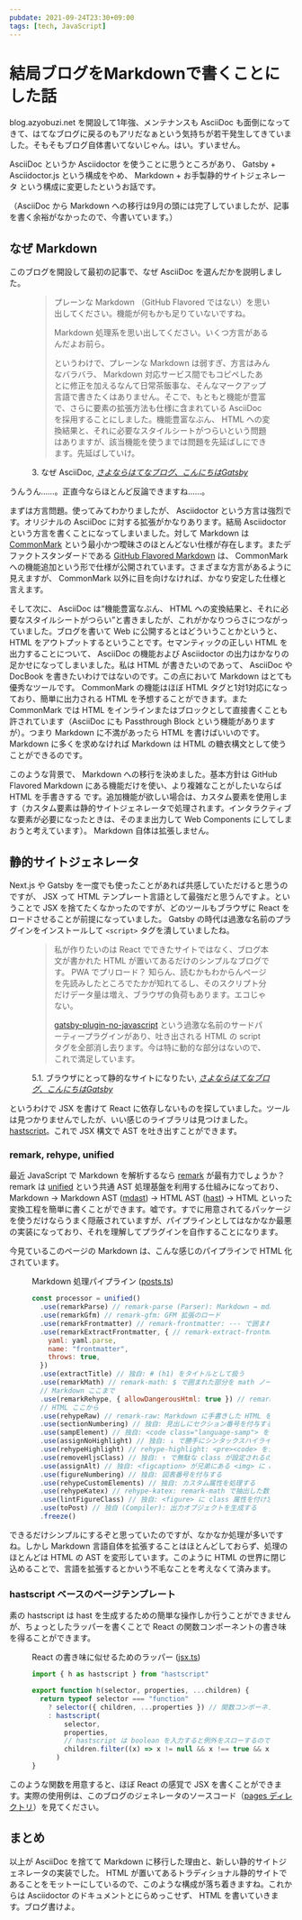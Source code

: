 ```yaml
---
pubdate: 2021-09-24T23:30+09:00
tags: [tech, JavaScript]
---
```


# 結局ブログをMarkdownで書くことにした話

blog.azyobuzi.net を開設して1年強、メンテナンスも AsciiDoc も面倒になってきて、はてなブログに戻るのもアリだなぁという気持ちが若干発生してきていました。そもそもブログ自体書いてないじゃん。はい。すいません。

AsciiDoc というか Asciidoctor を使うことに思うところがあり、 Gatsby + Asciidoctor.js という構成をやめ、 Markdown + お手製静的サイトジェネレータ という構成に変更したというお話です。

（AsciiDoc から Markdown への移行は9月の頭には完了していましたが、記事を書く余裕がなかったので、今書いています。）

## なぜ Markdown

このブログを開設して最初の記事で、なぜ AsciiDoc を選んだかを説明しました。

<figure class="fig-quote">
<blockquote cite="https://blog.azyobuzi.net/2020/04/04/01-hello-gatsby/">

プレーンな Markdown （GitHub Flavored ではない）を思い出してください。機能が何もかも足りていないですね。

Markdown 処理系を思い出してください。いくつ方言があるんだよお前ら。

というわけで、プレーンな Markdown は弱すぎ、方言はみんなバラバラ、 Markdown 対応サービス間でもコピペしたあとに修正を加えるなんて日常茶飯事な、そんなマークアップ言語で書きたくはありません。そこで、もともと機能が豊富で、さらに要素の拡張方法も仕様に含まれている AsciiDoc を採用することにしました。機能豊富なぶん、 HTML への変換結果と、それに必要なスタイルシートがつらいという問題はありますが、該当機能を使うまでは問題を先延ばしにできます。先延ばしていけ。

</blockquote>
<figcaption>3. なぜ AsciiDoc, <a href="https://blog.azyobuzi.net/2020/04/04/01-hello-gatsby/"><cite>さよならはてなブログ、こんにちはGatsby</cite></a></figcaption>
</figure>

うんうん……。正直今ならほとんど反論できますね……。

まずは方言問題。使ってみてわかりましたが、 Asciidoctor という方言は強烈です。オリジナルの AsciiDoc に対する拡張がかなりあります。結局 Asciidoctor という方言を書くことになってしまいました。対して Markdown は [CommonMark](https://commonmark.org/) という最小かつ曖昧さのほとんどない仕様が存在します。またデファクトスタンダードである [GitHub Flavored Markdown](https://github.github.com/gfm/) は、 CommonMark への機能追加という形で仕様が公開されています。さまざまな方言があるように見えますが、 CommonMark 以外に目を向けなければ、かなり安定した仕様と言えます。

そして次に、 AsciiDoc は<q>機能豊富なぶん、 HTML への変換結果と、それに必要なスタイルシートがつらい</q>と書きましたが、これがかなりつらさにつながっていました。ブログを書いて Web に公開するとはどういうことかというと、 HTML をアウトプットするということです。セマンティックの正しい HTML を出力することについて、 AsciiDoc の機能および Asciidoctor の出力はかなりの足かせになってしまいました。私は HTML が書きたいのであって、 AsciiDoc や DocBook を書きたいわけではないのです。この点において Markdown はとても優秀なツールです。 CommonMark の機能はほぼ HTML タグと1対1対応になっており、簡単に出力される HTML を予想することができます。また CommonMark では HTML をインラインまたはブロックとして直接書くことも許されています（AsciiDoc にも Passthrough Block という機能がありますが）。つまり Markdown に不満があったら HTML を書けばいいのです。 Markdown に多くを求めなければ Markdown は HTML の糖衣構文として使うことができるのです。

このような背景で、 Markdown への移行を決めました。基本方針は GitHub Flavored Markdown にある機能だけを使い、より複雑なことがしたいならば HTML を手書きする です。追加機能が欲しい場合は、カスタム要素を使用します（カスタム要素は静的サイトジェネレータで処理されます。インタラクティブな要素が必要になったときは、そのまま出力して Web Components にしてしまおうと考えています）。 Markdown 自体は拡張しません。

## 静的サイトジェネレータ

Next.js や Gatsby を一度でも使ったことがあれば共感していただけると思うのですが、 JSX って HTML テンプレート言語として最強だと思うんですよ。ということで JSX を捨てたくなかったのですが、どのツールもブラウザに React をロードさせることが前提になっていました。 Gatsby の時代は過激な名前のプラグインをインストールして `<script>` タグを潰していましたね。

<figure class="fig-quote">
<blockquote cite="https://blog.azyobuzi.net/2020/04/04/01-hello-gatsby/">

私が作りたいのは React でできたサイトではなく、ブログ本文が書かれた HTML が置いてあるだけのシンプルなブログです。 PWA でプリロード？ 知らん、読むかもわからんページを先読みしたところでたかが知れてるし、そのスクリプト分だけデータ量は増え、ブラウザの負荷もあります。エコじゃない。

[gatsby-plugin-no-javascript](https://www.gatsbyjs.org/packages/gatsby-plugin-no-javascript/) という過激な名前のサードパーティープラグインがあり、吐き出される HTML の script タグを全部消し去ります。今は特に動的な部分はないので、これで満足しています。

</blockquote>
<figcaption>5.1. ブラウザにとって静的なサイトになりたい, <a href="https://blog.azyobuzi.net/2020/04/04/01-hello-gatsby/"><cite>さよならはてなブログ、こんにちはGatsby</cite></a></figcaption>
</figure>

というわけで JSX を書けて React に依存しないものを探していました。ツールは見つかりませんでしたが、いい感じのライブラリは見つけました。 [hastscript](https://github.com/syntax-tree/hastscript)。これで JSX 構文で AST を吐き出すことができます。

### remark, rehype, unified

最近 JavaScript で Markdown を解析するなら [remark](https://github.com/remarkjs/remark) が最有力でしょうか？ remark は [unified](https://github.com/unifiedjs/unified) という共通 AST 処理基盤を利用する仕組みになっており、 Markdown → Markdown AST ([mdast](https://github.com/syntax-tree/mdast)) → HTML AST ([hast](https://github.com/syntax-tree/hast)) → HTML といった変換工程を簡単に書くことができます。嘘です。すでに用意されてるパッケージを使うだけならうまく隠蔽されていますが、パイプラインとしてはなかなか最悪の実装になっており、それを理解してプラグインを自作することになります。

今見ているこのページの Markdown は、こんな感じのパイプラインで HTML 化されています。

<figure class="fig-code">
<figcaption>Markdown 処理パイプライン (<a href="https://github.com/azyobuzin/blog/blob/7913138eff88596512ec8403c17005bba57beb31/generator/lib/posts.ts#L361-L385" rel="external">posts.ts</a>)</figcaption>

```js
const processor = unified()
  .use(remarkParse) // remark-parse (Parser): Markdown → mdast （この後の「拡張のロード」はここで使われる）
  .use(remarkGfm) // remark-gfm: GFM 拡張のロード
  .use(remarkFrontmatter) // remark-frontmatter: --- で囲まれた frontmatter を mdast のノードとして出力させる拡張のロード
  .use(remarkExtractFrontmatter, { // remark-extract-frontmatter: ↑ を AST からメタデータ領域にコピーしてくる
    yaml: yaml.parse,
    name: "frontmatter",
    throws: true,
  })
  .use(extractTitle) // 独自: # (h1) をタイトルとして扱う
  .use(remarkMath) // remark-math: $ で囲まれた部分を math ノードとして扱う拡張のロード
  // Markdown ここまで
  .use(remarkRehype, { allowDangerousHtml: true }) // remark-rehype: mdast → hast
  // HTML ここから
  .use(rehypeRaw) // remark-raw: Markdown に手書きした HTML を有効な hast ノードに変換する
  .use(sectionNumbering) // 独自: 見出しにセクション番号を付与する（記事ごとに有効か無効かを設定できる）
  .use(sampElement) // 独自: <code class="language-samp"> を <samp> タグにすげ替える
  .use(assignNoHighlight) // 独自: ↓ で勝手にシンタックスハイライトされないように class="no-highlight" を設定する
  .use(rehypeHighlight) // rehype-highlight: <pre><code> をシンタックスハイライト
  .use(removeHljsClass) // 独自: ↑ で無駄な class が設定されるので削除
  .use(assignAlt) // 独自: <figcaption> が兄弟にある <img> に alt が設定されていなければ alt に <figcaption> の中身を設定する
  .use(figureNumbering) // 独自: 図表番号を付与する
  .use(rehypeCustomElements) // 独自: カスタム属性を処理する
  .use(rehypeKatex) // rehype-katex: remark-math で抽出した数式を KaTeX で処理する
  .use(lintFigureClass) // 独自: <figure> に class 属性を付け忘れていたら警告する
  .use(toPost) // 独自 (Compiler): 出力オブジェクトを生成する
  .freeze()
```

</figure>

できるだけシンプルにするぞと思っていたのですが、なかなか処理が多いですね。しかし Markdown 言語自体を拡張することはほとんどしておらず、処理のほとんどは HTML の AST を変形しています。このように HTML の世界に閉じ込めることで、言語を拡張するとかいう不毛なことを考えなくて済みます。

### hastscript ベースのページテンプレート

素の hastscript は hast を生成するための簡単な操作しか行うことができませんが、ちょっとしたラッパーを書くことで React の関数コンポーネントの書き味を得ることができます。

<figure class="fig-code">
<figcaption>React の書き味に似せるためのラッパー (<a href="https://github.com/azyobuzin/blog/blob/7913138eff88596512ec8403c17005bba57beb31/generator/lib/jsx.ts" rel="external">jsx.ts</a>)</figcaption>

```js
import { h as hastscript } from "hastscript"

export function h(selector, properties, ...children) {
  return typeof selector === "function"
    ? selector({ children, ...properties }) // 関数コンポーネント
    : hastscript(
        selector,
        properties,
        // hastscript は boolean を入力すると例外をスローするのでフィルター
        children.filter((x) => x != null && x !== true && x !== false)
      )
}
```

</figure>

このような関数を用意すると、ほぼ React の感覚で JSX を書くことができます。実際の使用例は、このブログのジェネレータのソースコード（[pages ディレクトリ](https://github.com/azyobuzin/blog/tree/7913138eff88596512ec8403c17005bba57beb31/generator/pages)）を見てください。

## まとめ

以上が AsciiDoc を捨てて Markdown に移行した理由と、新しい静的サイトジェネレータの実装でした。 HTML が置いてあるトラディショナル静的サイトであることをモットーにしているので、このような構成が落ち着きますね。これからは Asciidoctor のドキュメントとにらめっこせず、 HTML を書いていきます。ブログ書けよ。
